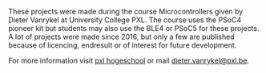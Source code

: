 These projects were made during the course Microcontrollers given by Dieter Vanrykel at University College PXL. The course uses the PSoC4 pioneer kit but students may also use the BLE4 or PSoC5 for these projects. 
A lot of projects were made since 2016, but only a few are published because of licencing, endresult or of interest for future development.

For more information visit [pxl hogeschool](https://www.pxl.be/elektronica-ICT) or mail dieter.vanrykel@pxl.be.